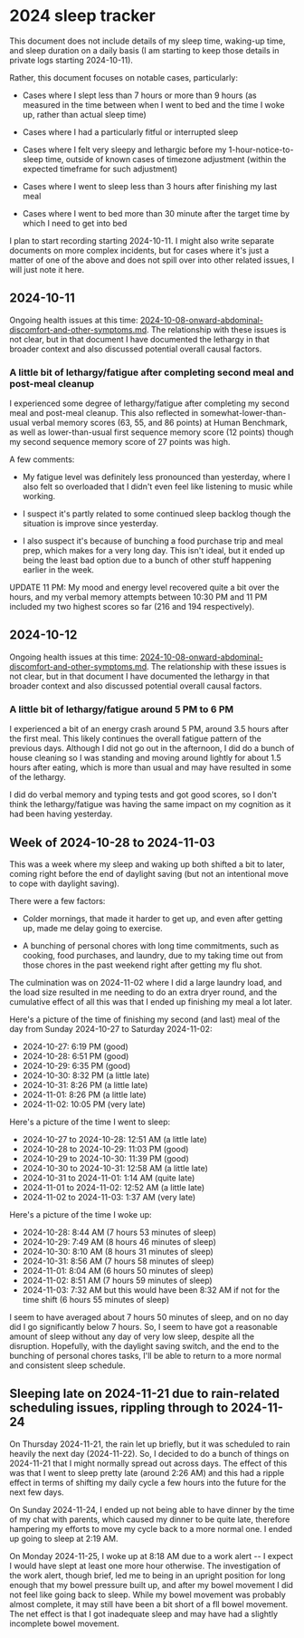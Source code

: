 # 2024 sleep tracker

This document does not include details of my sleep time, waking-up
time, and sleep duration on a daily basis (I am starting to keep those
details in private logs starting 2024-10-11).

Rather, this document focuses on notable cases, particularly:

* Cases where I slept less than 7 hours or more than 9 hours (as
  measured in the time between when I went to bed and the time I woke
  up, rather than actual sleep time)

* Cases where I had a particularly fitful or interrupted sleep

* Cases where I felt very sleepy and lethargic before my
  1-hour-notice-to-sleep time, outside of known cases of timezone
  adjustment (within the expected timeframe for such adjustment)

* Cases where I went to sleep less than 3 hours after finishing my
  last meal

* Cases where I went to bed more than 30 minute after the target time
  by which I need to get into bed

I plan to start recording starting 2024-10-11. I might also write
separate documents on more complex incidents, but for cases where it's
just a matter of one of the above and does not spill over into other
related issues, I will just note it here.

## 2024-10-11

Ongoing health issues at this time:
[2024-10-08-onward-abdominal-discomfort-and-other-symptoms.md](2024-10-08-onward-abdominal-discomfort-and-other-symptoms.md). The
relationship with these issues is not clear, but in that document I
have documented the lethargy in that broader context and also
discussed potential overall causal factors.

### A little bit of lethargy/fatigue after completing second meal and post-meal cleanup

I experienced some degree of lethargy/fatigue after completing my
second meal and post-meal cleanup. This also reflected in
somewhat-lower-than-usual verbal memory scores (63, 55, and 86 points)
at Human Benchmark, as well as lower-than-usual first sequence memory
score (12 points) though my second sequence memory score of 27 points
was high.

A few comments:

* My fatigue level was definitely less pronounced than yesterday, where
  I also felt so overloaded that I didn't even feel like listening to
  music while working.

* I suspect it's partly related to some continued sleep backlog though
  the situation is improve since yesterday.

* I also suspect it's because of bunching a food purchase trip and
  meal prep, which makes for a very long day. This isn't ideal, but it
  ended up being the least bad option due to a bunch of other stuff
  happening earlier in the week.

UPDATE 11 PM: My mood and energy level recovered quite a bit over the
hours, and my verbal memory attempts between 10:30 PM and 11 PM
included my two highest scores so far (216 and 194 respectively).

## 2024-10-12

Ongoing health issues at this time:
[2024-10-08-onward-abdominal-discomfort-and-other-symptoms.md](2024-10-08-onward-abdominal-discomfort-and-other-symptoms.md). The
relationship with these issues is not clear, but in that document I
have documented the lethargy in that broader context and also
discussed potential overall causal factors.

### A little bit of lethargy/fatigue around 5 PM to 6 PM

I experienced a bit of an energy crash around 5 PM, around 3.5 hours
after the first meal. This likely continues the overall fatigue
pattern of the previous days. Although I did not go out in the
afternoon, I did do a bunch of house cleaning so I was standing and
moving around lightly for about 1.5 hours after eating, which is more
than usual and may have resulted in some of the lethargy.

I did do verbal memory and typing tests and got good scores, so I
don't think the lethargy/fatigue was having the same impact on my
cognition as it had been having yesterday.

## Week of 2024-10-28 to 2024-11-03

This was a week where my sleep and waking up both shifted a bit to
later, coming right before the end of daylight saving (but not an
intentional move to cope with daylight saving).

There were a few factors:

* Colder mornings, that made it harder to get up, and even after
  getting up, made me delay going to exercise.

* A bunching of personal chores with long time commitments, such as
  cooking, food purchases, and laundry, due to my taking time out from
  those chores in the past weekend right after getting my flu shot.

The culmination was on 2024-11-02 where I did a large laundry load,
and the load size resulted in me needing to do an extra dryer round,
and the cumulative effect of all this was that I ended up finishing my
meal a lot later.

Here's a picture of the time of finishing my second (and last) meal of
the day from Sunday 2024-10-27 to Saturday 2024-11-02:

* 2024-10-27: 6:19 PM (good)
* 2024-10-28: 6:51 PM (good)
* 2024-10-29: 6:35 PM (good)
* 2024-10-30: 8:32 PM (a little late)
* 2024-10-31: 8:26 PM (a little late)
* 2024-11-01: 8:26 PM (a little late)
* 2024-11-02: 10:05 PM (very late)

Here's a picture of the time I went to sleep:

* 2024-10-27 to 2024-10-28: 12:51 AM (a little late)
* 2024-10-28 to 2024-10-29: 11:03 PM (good)
* 2024-10-29 to 2024-10-30: 11:39 PM (good)
* 2024-10-30 to 2024-10-31: 12:58 AM (a little late)
* 2024-10-31 to 2024-11-01: 1:14 AM (quite late)
* 2024-11-01 to 2024-11-02: 12:52 AM (a little late)
* 2024-11-02 to 2024-11-03: 1:37 AM (very late)

Here's a picture of the time I woke up:

* 2024-10-28: 8:44 AM (7 hours 53 minutes of sleep)
* 2024-10-29: 7:49 AM (8 hours 46 minutes of sleep)
* 2024-10-30: 8:10 AM (8 hours 31 minutes of sleep)
* 2024-10-31: 8:56 AM (7 hours 58 minutes of sleep)
* 2024-11-01: 8:04 AM (6 hours 50 minutes of sleep)
* 2024-11-02: 8:51 AM (7 hours 59 minutes of sleep)
* 2024-11-03: 7:32 AM but this would have been 8:32 AM if not for the time shift (6 hours 55 minutes of sleep)

I seem to have averaged about 7 hours 50 minutes of sleep, and on no
day did I go significantly below 7 hours. So, I seem to have got a
reasonable amount of sleep without any day of very low sleep, despite
all the disruption. Hopefully, with the daylight saving switch, and
the end to the bunching of personal chores tasks, I'll be able to
return to a more normal and consistent sleep schedule.

## Sleeping late on 2024-11-21 due to rain-related scheduling issues, rippling through to 2024-11-24

On Thursday 2024-11-21, the rain let up briefly, but it was scheduled
to rain heavily the next day (2024-11-22). So, I decided to do a bunch
of things on 2024-11-21 that I might normally spread out across
days. The effect of this was that I went to sleep pretty late (around
2:26 AM) and this had a ripple effect in terms of shifting my daily
cycle a few hours into the future for the next few days.

On Sunday 2024-11-24, I ended up not being able to have dinner by the
time of my chat with parents, which caused my dinner to be quite late,
therefore hampering my efforts to move my cycle back to a more normal
one. I ended up going to sleep at 2:19 AM.

On Monday 2024-11-25, I woke up at 8:18 AM due to a work alert -- I
expect I would have slept at least one more hour otherwise. The
investigation of the work alert, though brief, led me to being in an
upright position for long enough that my bowel pressure built up, and
after my bowel movement I did not feel like going back to sleep. While
my bowel movement was probably almost complete, it may still have been
a bit short of a fll bowel movement. The net effect is that I got
inadequate sleep and may have had a slightly incomplete bowel
movement.
